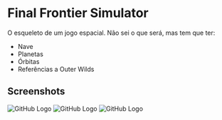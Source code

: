 # Final Frontier Simulator

O esqueleto de um jogo espacial. Não sei o que será, mas tem que ter:
- Nave
- Planetas
- Órbitas
- Referências a Outer Wilds

## Screenshots

![GitHub Logo](https://i.imgur.com/p4VXeUk.jpg)
![GitHub Logo](https://i.imgur.com/gm6n8gu.jpg)
![GitHub Logo](https://i.imgur.com/RG83mrU.png)

